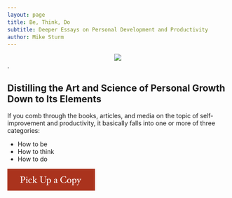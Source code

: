 ```yaml
---
layout: page
title: Be, Think, Do
subtitle: Deeper Essays on Personal Development and Productivity
author: Mike Sturm
---
```

<div style="text-align:center"><img src ="{{site.url}}{{site.baseurl}}/assets/cover.jpg" /></div>.

<!--
![BTD Cover]({{site.url}}{{site.baseurl}}/assets/cover.jpg)
-->

## Distilling the Art and Science of Personal Growth Down to Its Elements

If you comb through the books, articles, and media on the topic of self-improvement and productivity, it basically falls into one or more of three categories:

- How to be
- How to think
- How to do

[![buy-now][image]][hyperlink]



[hyperlink]: https://www.amazon.com/dp/B07MQS2YHD
[image]: /assets/buy-book.png
